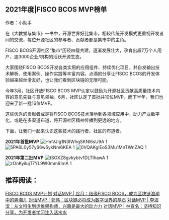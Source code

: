 ## 2021年度|FISCO BCOS MVP榜单

作者：小助手

在《大教堂与集市》一书中，开源世界好比集市，相较传统开发模式更重视开发者间的交流，每位开源社区的参与者、贡献者都是集市中的主角。

FISCO BCOS开源社区“集市”历经四载共建，逐渐发展壮大，孕育出超7万个人用户、逾3000企业/机构的活跃开源生态。

大家围绕FISCO BCOS开发各类实用的应用组件、持续优化项目，并自发输出技术解析、使用案例、操作实践等丰富内容。点滴的分享让FISCO BCOS的开发体验越来越丝滑友好，也让我们看到区块链的无限可能。

今年3月，社区开放FISCO BCOS MVP认定以鼓励为开源社区贡献高质量技术内容的意见先锋与意见领袖。6月，社区认定了首批共10位MVP，而下半年，我们也迎来了新一批16位MVP。

这些优秀的贡献者或是将FISCO BCOS技术落地到各领域应用中，助力产业数字化，或是在多渠道布道，将开源社区精神传播到更远的地方。

下面，让我们一起来认识这些技术的践行者、社区的布道者。

**2021年首批MVP**
![HmVJIg1N3IWhqSKNl6sU9A 1](https://user-images.githubusercontent.com/93572056/154943706-ea874249-63ff-496e-a937-d6494b08a89f.png)
![5PA6L0y57y66w5ykNm6KEA 1](https://user-images.githubusercontent.com/93572056/154943834-eb21629b-bd39-4d5c-bac1-d251529e09d5.png)
![0VQAKgIEoS3Mu1MnTWnZAQ 1](https://user-images.githubusercontent.com/93572056/154943855-66d90863-7305-408a-8271-de4667ef268e.png)




**2021年第二批MVP**
![tSGXZ8gvkybtv1DLTIhawA 1](https://user-images.githubusercontent.com/93572056/154944202-7a7325b2-a584-4f5e-aa9c-bf103f3a4d93.png)
![zOnKyilujT7YL9W0mm9ImA 1](https://user-images.githubusercontent.com/93572056/154944228-af5167d5-68e4-4167-a0fc-e5ee5d65454e.png)


## 推荐阅读：
[FISCO BCOS MVP计划](https://mp.weixin.qq.com/s/cqwrzBnQaSd9-jVMrE6_WQ)
[对话MVP | 谷月：结缘FISCO BCOS，成为区块链浪潮中的弄潮儿](https://mp.weixin.qq.com/s/4pufWZVsW7-fdAMsYggDyg)
[对话MVP | 郭伟：区块链必将成为数字世界的基石](https://mp.weixin.qq.com/s/ENIviP4dmqXgwlO2LdVLmg)
[对话MVP | 李海滨：从文科生到运维架构师，兴趣是最大的动力力](https://mp.weixin.qq.com/s/WbEPg4jlQNUNIlCGrh6n4g)
[对话MVP | 林宣名：坚持知识分享，为开发者学习注入活水水](https://mp.weixin.qq.com/s/1r_LdJGobk1xUoYk3LknZA)
